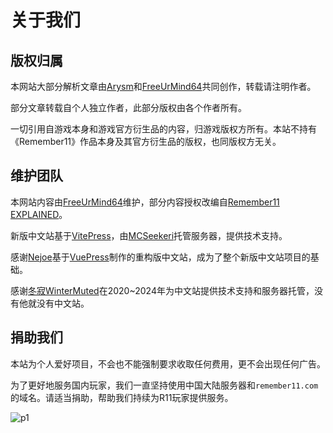 # 关于我们

## 版权归属

本网站大部分解析文章由[Arysm](https://adayem.wordpress.com/)和[FreeUrMind64](https://space.bilibili.com/3493129221049150)共同创作，转载请注明作者。

部分文章转载自个人独立作者，此部分版权由各个作者所有。

一切引用自游戏本身和游戏官方衍生品的内容，归游戏版权方所有。本站不持有《Remember11》作品本身及其官方衍生品的版权，也同版权方无关。

## 维护团队

本网站内容由[FreeUrMind64](https://space.bilibili.com/3493129221049150)维护，部分内容授权改编自[Remember11 EXPLAINED](https://adayem.wordpress.com/)。

新版中文站基于[VitePress](https://vitepress.dev/zh/)，由[MCSeekeri](https://github.com/MCSeekeri)托管服务器，提供技术支持。

感谢[Nejoe](https://space.bilibili.com/1716803)基于[VuePress](https://vuepress.vuejs.org/zh/)制作的重构版中文站，成为了整个新版中文站项目的基础。

感谢[冬寂WinterMuted](https://space.bilibili.com/319404588)在2020~2024年为中文站提供技术支持和服务器托管，没有他就没有中文站。

## 捐助我们

本站为个人爱好项目，不会也不能强制要求收取任何费用，更不会出现任何广告。

为了更好地服务国内玩家，我们一直坚持使用中国大陆服务器和`remember11.com`的域名。请适当捐助，帮助我们持续为R11玩家提供服务。

![p1](/images/sponsorQrCode.png)

